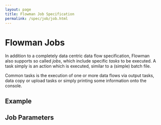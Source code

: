 ```yaml
---
layout: page
title: Flowman Job Specification
permalink: /spec/job/job.html
---
```

# Flowman Jobs

In addition to a completely data centric data flow specification, Flowman also supports so 
called *jobs*, which include specific *tasks* to be executed. A task simply is an action which
is executed, similar to a (simple) batch file.

Common tasks is the execution of one or more data flows via output tasks, data copy or 
upload tasks or simply printing some information onto the console. 

## Example

## Job Parameters

